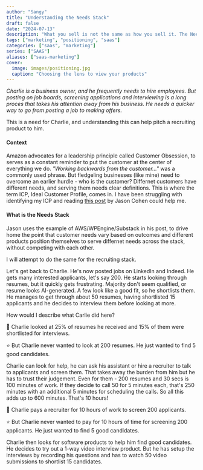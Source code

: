```yaml
---
author: "Sangy"
title: "Understanding the Needs Stack"
draft: false
date: "2024-07-13"
description: "What you sell is not the same as how you sell it. The Needs stack can help with positioning your products."
tags: ["marketing", "positioning", "saas"]
categories: ["saas", "marketing"]
series: ["SAAS"]
aliases: ["saas-marketing"]
cover:
  image: images/positioning.jpg
  caption: "Choosing the lens to view your products"
---
```


_Charlie is a business owner, and he frequently needs to hire employees. But posting on job boards, screening applications and interviewing is a long proces that takes his attention away from his business. He needs a quicker way to go from posting a job to making offers._

This is a need for Charlie, and understanding this can help pitch a recruiting product to him.


#### Context

Amazon advocates for a leadership principle called Customer Obsession, to serves as a constant reminder to put the customer at the center of everything we do. _"Working backwards from the customer..."_ was a commonly used phrase. But fledgeling businesses (like mine) need to overcome an earlier hurdle - who is the customer? Differnet customers have different needs, and serving them needs clear definitions. This is where the term ICP, Ideal Customer Profile, comes in. I have been struggling with identifying my ICP and reading [this post](https://longform.asmartbear.com/needs-stack/) by Jason Cohen could help me.


#### What is the Needs Stack
Jason uses the example of AWS/WPEngine/Substack in his post, to drive home the point that customer needs vary based on outcomes and different products position themselves to serve differnet needs across the stack, without competing with each other. 

I will attempt to do the same for the recruiting stack. 

Let's get back to Charlie. He's now posted jobs on LinkedIn and Indeed. He gets many interested applicants, let's say 200. He starts looking through resumes, but it quickly gets frustrating. Majority don't seem qualified, or resume looks AI-generated. A few look like a good fit, so he shortlists them. He manages to get through about 50 resumes, having shortlisted 15 applicants and he decides to interview them before looking at more.

How would I describe what Carlie did here?

🤔 Charlie looked at 25% of resumes he received and 15% of them were shortlisted for interviews.

⭐ But Charlie never wanted to look at 200 resumes. He just wanted to find 5 good candidates.

Charlie can look for help, he can ask his assistant or hire a recruiter to talk to applicants and screen them. That takes away the burden from him but he has to trust their judgement.
Even for them - 200 resumes and 30 secs is 100 minutes of work. If they decide to call 50 for 5 minutes each, that's 250 minutes with an additional 5 minutes for scheduling the calls.  So all this adds up to 600 minutes. That's 10 hours!

🤔 Charlie pays a recruiter for 10 hours of work to screen 200 applicants. 

⭐ But Charlie never wanted to pay for 10 hours of time for screening 200 applicants. He just wanted to find 5 good candidates.



Charlie then looks for software products to help him find good candidates. He decides to try out a 1-way video interview product. But he has setup the interviews by recording his questions and has to watch 50 video submissions to shortlist 15 candidates.

